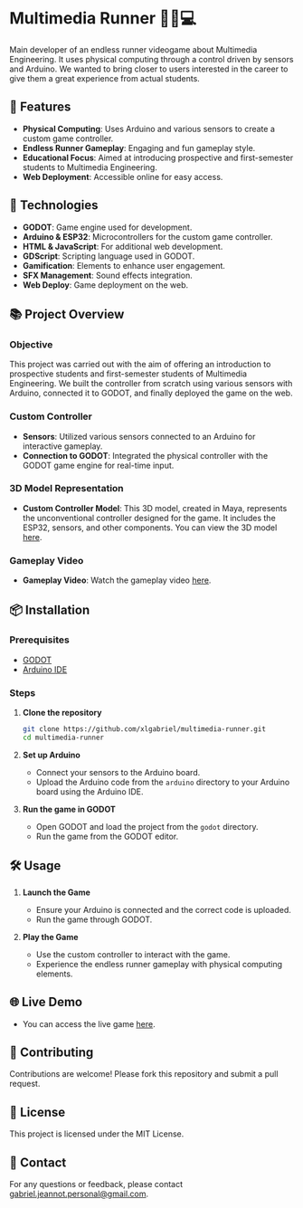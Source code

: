 # Multimedia Runner 🏃‍♂️💻

Main developer of an endless runner videogame about Multimedia Engineering. It uses physical computing through a control driven by sensors and Arduino. We wanted to bring closer to users interested in the career to give them a great experience from actual students.

## 🌟 Features

- **Physical Computing**: Uses Arduino and various sensors to create a custom game controller.
- **Endless Runner Gameplay**: Engaging and fun gameplay style.
- **Educational Focus**: Aimed at introducing prospective and first-semester students to Multimedia Engineering.
- **Web Deployment**: Accessible online for easy access.

## 🚀 Technologies

- **GODOT**: Game engine used for development.
- **Arduino & ESP32**: Microcontrollers for the custom game controller.
- **HTML & JavaScript**: For additional web development.
- **GDScript**: Scripting language used in GODOT.
- **Gamification**: Elements to enhance user engagement.
- **SFX Management**: Sound effects integration.
- **Web Deploy**: Game deployment on the web.

## 📚 Project Overview

### Objective

This project was carried out with the aim of offering an introduction to prospective students and first-semester students of Multimedia Engineering. We built the controller from scratch using various sensors with Arduino, connected it to GODOT, and finally deployed the game on the web.

### Custom Controller

- **Sensors**: Utilized various sensors connected to an Arduino for interactive gameplay.
- **Connection to GODOT**: Integrated the physical controller with the GODOT game engine for real-time input.

### 3D Model Representation

- **Custom Controller Model**: This 3D model, created in Maya, represents the unconventional controller designed for the game. It includes the ESP32, sensors, and other components. You can view the 3D model [here](https://sketchfab.com/3d-models/modelofinal-4409b79b69544a67bf05d1f4e8fe461d).

### Gameplay Video

- **Gameplay Video**: Watch the gameplay video [here](https://youtu.be/-CWkF0OZkEc?si=XAjdWUsmHz3kKENU).

## 📦 Installation

### Prerequisites

- [GODOT](https://godotengine.org/)
- [Arduino IDE](https://www.arduino.cc/en/software)

### Steps

1. **Clone the repository**
    ```sh
    git clone https://github.com/xlgabriel/multimedia-runner.git
    cd multimedia-runner
    ```

2. **Set up Arduino**
    - Connect your sensors to the Arduino board.
    - Upload the Arduino code from the `arduino` directory to your Arduino board using the Arduino IDE.

3. **Run the game in GODOT**
    - Open GODOT and load the project from the `godot` directory.
    - Run the game from the GODOT editor.

## 🛠️ Usage

1. **Launch the Game**
    - Ensure your Arduino is connected and the correct code is uploaded.
    - Run the game through GODOT.

2. **Play the Game**
    - Use the custom controller to interact with the game.
    - Experience the endless runner gameplay with physical computing elements.

## 🌐 Live Demo

- You can access the live game [here](https://multimediarunner.netlify.app/).

## 🤝 Contributing

Contributions are welcome! Please fork this repository and submit a pull request.

## 📝 License

This project is licensed under the MIT License.

## 📧 Contact

For any questions or feedback, please contact [gabriel.jeannot.personal@gmail.com](mailto:gabriel.jeannot.personal@gmail.com).
